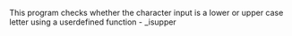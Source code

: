 This  program  checks whether the character input is a lower or upper case letter using a userdefined function - _isupper